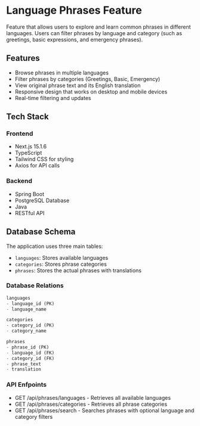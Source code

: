 # Language Phrases Feature

Feature that allows users to explore and learn common phrases in different languages. Users can filter phrases by language and category (such as greetings, basic expressions, and emergency phrases).

## Features

- Browse phrases in multiple languages
- Filter phrases by categories (Greetings, Basic, Emergency)
- View original phrase text and its English translation
- Responsive design that works on desktop and mobile devices
- Real-time filtering and updates

## Tech Stack

### Frontend
- Next.js 15.1.6
- TypeScript
- Tailwind CSS for styling
- Axios for API calls

### Backend
- Spring Boot
- PostgreSQL Database
- Java
- RESTful API

## Database Schema

The application uses three main tables:
- `languages`: Stores available languages
- `categories`: Stores phrase categories
- `phrases`: Stores the actual phrases with translations

### Database Relations

```sql
languages
- language_id (PK)
- language_name

categories
- category_id (PK)
- category_name

phrases
- phrase_id (PK)
- language_id (FK)
- category_id (FK)
- phrase_text
- translation
```
### API Enfpoints

- GET /api/phrases/languages - Retrieves all available languages
- GET /api/phrases/categories - Retrieves all phrase categories
- GET /api/phrases/search - Searches phrases with optional language and category filters
